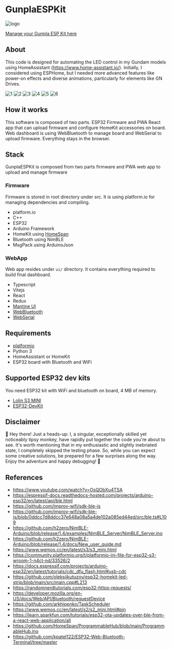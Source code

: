 # GunplaESPKit

![logo](ui/src/images/logo.png)

[Manage your Gunpla ESP Kit here](https://gunpla-esp-kit.vercel.app/)

## About

This code is designed for automating the LED control in my Gundam models using HomeAssistant (https://www.home-assistant.io/). Initially, I considered using ESPHome, but I needed more advanced features like power-on effects and diverse animations, particularly for elements like GN Drives.

![1](docs/1.png)
![2](docs/2.png)
![3](docs/3.png)
![4](docs/4.png)
![5](docs/5.png)
![6](docs/6.png)

## How it works

This software is composed of two parts. ESP32 Firmware and PWA React app that can upload firmware and configure HomeKit accessories on board. Web dashboard is using WebBluetooth to manage board and WebSerial to upload firmware. Everything stays in the browser.

## Stack

GunplaESPKit is composed from two parts firmware and PWA web app to upload and manage firmware

### Firmware
Firmware is stored in root directory under src. It is using platform.io for managing dependencies and compiling.

- platform.io
- C++
- ESP32
- Arduino Framework
- HomeKit using [HomeSpan](https://github.com/HomeSpan/HomeSpan)
- Bluetooth using NimBLE
- MsgPack using ArduinoJson

### WebApp
Web app resides under `ui/` directory. It contains everything required to build final dashboard.

- Typescript
- Vitejs
- React
- Redux
- [Mantine UI](https://mantine.dev/)
- [WebBluetooth](https://caniuse.com/?search=webbluetooth)
- [WebSerial](https://caniuse.com/?search=Web%20Serial%20API)

## Requirements

* [platformio](https://platformio.org/)
* Python 3
* HomeAssistant or HomeKit
* ESP32 board with Bluetooth and WiFi

## Supported ESP32 dev kits

You need ESP32 kit with WiFi and bluetooth on board, 4 MB of memory.

- [Lolin S3 MINI](https://www.wemos.cc/en/latest/s3/s3_mini.html)
- [ESP32-DevKit](https://www.espressif.com/en/products/devkits/esp32-devkitc/overview)

## Disclaimer

🐒 Hey there! Just a heads-up: I, a singular, exceptionally skilled yet noticeably tipsy monkey, have rapidly put together the code you're about to see. It's worth mentioning that in my enthusiastic and slightly inebriated state, I completely skipped the testing phase. So, while you can expect some creative solutions, be prepared for a few surprises along the way. Enjoy the adventure and happy debugging! 🍌

## References

- https://www.youtube.com/watch?v=OsQObXu4TSA
- https://espressif-docs.readthedocs-hosted.com/projects/arduino-esp32/en/latest/api/ble.html
- https://github.com/improv-wifi/sdk-ble-js
- https://github.com/improv-wifi/sdk-ble-js/blob/0ddcc7d8ddcc37e648a08a5a4de102a085ed44ed/src/ble.ts#L109
- https://github.com/h2zero/NimBLE-Arduino/blob/release/1.4/examples/NimBLE_Server/NimBLE_Server.ino
- https://github.com/h2zero/NimBLE-Arduino/blob/release/1.4/docs/New_user_guide.md
- https://www.wemos.cc/en/latest/s3/s3_mini.html
- https://community.platformio.org/t/platformio-ini-file-for-esp32-s3-wroom-1-n4ct-nd/33526/2
- https://docs.espressif.com/projects/arduino-esp32/en/latest/tutorials/cdc_dfu_flash.html#usb-cdc
- https://github.com/oleksiikutuzov/esp32-homekit-led-strip/blob/main/src/main.cpp#L213
- https://randomnerdtutorials.com/esp32-https-requests/
- https://developer.mozilla.org/en-US/docs/Web/API/Bluetooth/requestDevice
- https://github.com/arkhipenko/TaskScheduler
- https://www.wemos.cc/en/latest/s2/s2_mini.html#pin
- https://learn.sparkfun.com/tutorials/esp32-ota-updates-over-ble-from-a-react-web-application/all
- https://github.com/HomeSpan/ProgrammableHub/blob/main/ProgrammableHub.ino
- https://github.com/kpatel122/ESP32-Web-Bluetooth-Terminal/tree/master
